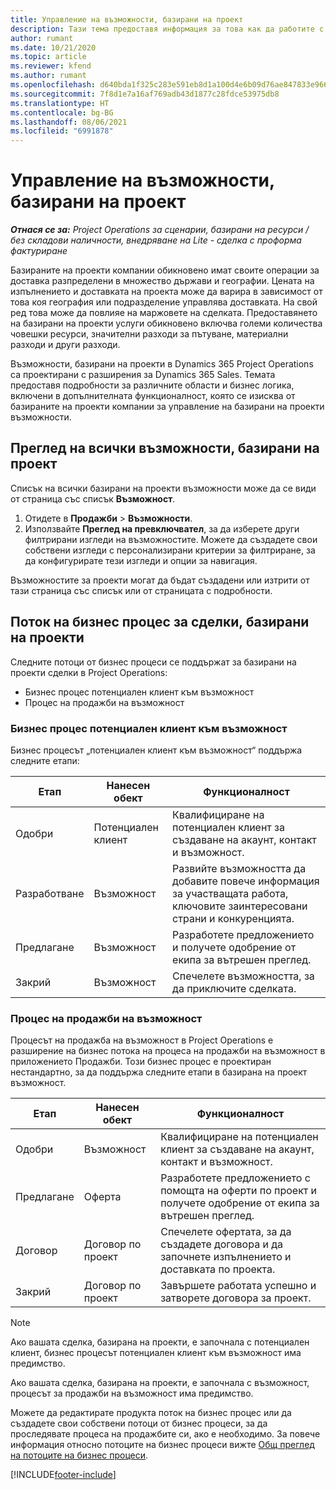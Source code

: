 ```yaml
---
title: Управление на възможности, базирани на проект
description: Тази тема предоставя информация за това как да работите с възможности, свързани с проекти.
author: rumant
ms.date: 10/21/2020
ms.topic: article
ms.reviewer: kfend
ms.author: rumant
ms.openlocfilehash: d640bda1f325c283e591eb8d1a100d4e6b09d76ae847833e9664c3631eabd154
ms.sourcegitcommit: 7f8d1e7a16af769adb43d1877c28fdce53975db8
ms.translationtype: HT
ms.contentlocale: bg-BG
ms.lasthandoff: 08/06/2021
ms.locfileid: "6991878"
---
```

# <a name="manage-project-based-opportunities"></a>Управление на възможности, базирани на проект

_**Отнася се за:** Project Operations за сценарии, базирани на ресурси / без складови наличности, внедряване на Lite - сделка с проформа фактуриране_

Базираните на проекти компании обикновено имат своите операции за доставка разпределени в множество държави и географии. Цената на изпълнението и доставката на проекта може да варира в зависимост от това коя география или подразделение управлява доставката. На свой ред това може да повлияе на маржовете на сделката. Предоставянето на базирани на проекти услуги обикновено включва големи количества човешки ресурси, значителни разходи за пътуване, материални разходи и други разходи.

Възможности, базирани на проекти в Dynamics 365 Project Operations са проектирани с разширения за Dynamics 365 Sales. Темата предоставя подробности за различните области и бизнес логика, включени в допълнителната функционалност, която се изисква от базираните на проекти компании за управление на базирани на проекти възможности.

## <a name="view-all-project-based-opportunities"></a>Преглед на всички възможности, базирани на проект

Списък на всички базирани на проекти възможности може да се види от страница със списък **Възможност**. 

1. Отидете в **Продажби** > **Възможности**.
2. Използвайте **Преглед на превключвател**, за да изберете други филтрирани изгледи на възможностите. Можете да създадете свои собствени изгледи с персонализирани критерии за филтриране, за да конфигурирате тези изгледи и опции за навигация.

Възможностите за проекти могат да бъдат създадени или изтрити от тази страница със списък или от страницата с подробности.

## <a name="business-process-flow-for-project-based-deals"></a>Поток на бизнес процес за сделки, базирани на проекти

Следните потоци от бизнес процеси се поддържат за базирани на проекти сделки в Project Operations:

- Бизнес процес потенциален клиент към възможност
- Процес на продажби на възможност

### <a name="lead-to-opportunity-business-process"></a>Бизнес процес потенциален клиент към възможност 
Бизнес процесът „потенциален клиент към възможност“ поддържа следните етапи:

| Етап | Нанесен обект | Функционалност |
| --- | --- | --- |
| Одобри | Потенциален клиент | Квалифициране на потенциален клиент за създаване на акаунт, контакт и възможност. |
| Разработване | Възможност | Развийте възможността да добавите повече информация за участващата работа, ключовите заинтересовани страни и конкуренцията. |
| Предлагане | Възможност | Разработете предложението и получете одобрение от екипа за вътрешен преглед. |
| Закрий | Възможност | Спечелете възможността, за да приключите сделката. |

### <a name="opportunity-sales-process"></a>Процес на продажби на възможност
Процесът на продажба на възможност в Project Operations е разширение на бизнес потока на процеса на продажби на възможност в приложението Продажби. Този бизнес процес е проектиран нестандартно, за да поддържа следните етапи в базирана на проект възможност.

| Етап | Нанесен обект | Функционалност |
| --- | --- | --- |
| Одобри | Възможност | Квалифициране на потенциален клиент за създаване на акаунт, контакт и възможност. |
| Предлагане | Оферта | Разработете предложението с помощта на оферти по проект и получете одобрение от екипа за вътрешен преглед. |
| Договор | Договор по проект | Спечелете офертата, за да създадете договора и да започнете изпълнението и доставката по проекта. |
| Закрий | Договор по проект | Завършете работата успешно и затворете договора за проект. |

> [!NOTE]
> Ако вашата сделка, базирана на проекти, е започнала с потенциален клиент, бизнес процесът потенциален клиент към възможност има предимство.
>
> Ако вашата сделка, базирана на проекти, е започнала с възможност, процесът за продажби на възможност има предимство.

Можете да редактирате продукта поток на бизнес процес или да създадете свои собствени потоци от бизнес процеси, за да проследявате процеса на продажбите си, ако е необходимо. За повече информация относно потоците на бизнес процеси вижте [Общ преглед на потоците на бизнес процеси](/dynamics365/customerengagement/on-premises/customize/business-process-flows-overview).


[!INCLUDE[footer-include](../includes/footer-banner.md)]